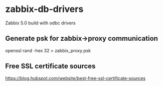 # zabbix-db-drivers
Zabbix 5.0 build with odbc drivers

## Generate psk for zabbix->proxy communication
openssl rand -hex 32 > zabbix_proxy.psk

## Free SSL certificate sources
https://blog.hubspot.com/website/best-free-ssl-certificate-sources
